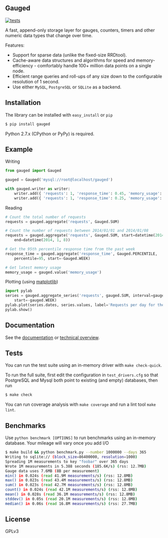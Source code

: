 ## Gauged

[![tests][travis]][travis-builds]

A fast, append-only storage layer for gauges, counters, timers and other numeric data types that change over time.

Features:

- Support for sparse data (unlike the fixed-size RRDtool).
- Cache-aware data structures and algorithms for speed and memory-efficiency - comfortably handle 100+ million data points on a single node.
- Efficient range queries and roll-ups of any size down to the configurable resolution of 1 second.
- Use either `MySQL`, `PostgreSQL` or `SQLite` as a backend.

## Installation

The library can be installed with `easy_install` or `pip`

```bash
$ pip install gauged
```

Python 2.7.x (CPython or PyPy) is required.

## Example

Writing

```python
from gauged import Gauged

gauged = Gauged('mysql://root@localhost/gauged')

with gauged.writer as writer:
    writer.add({ 'requests': 1, 'response_time': 0.45, 'memory_usage': 145.6 })
    writer.add({ 'requests': 1, 'response_time': 0.25, 'memory_usage': 148.3 })
```

Reading

```python
# Count the total number of requests
requests = gauged.aggregate('requests', Gauged.SUM)

# Count the number of requests between 2014/01/01 and 2014/01/08
requests = gauged.aggregate('requests', Gauged.SUM, start=datetime(2014, 1, 1),
    end=datetime(2014, 1, 8))

# Get the 95th percentile response time from the past week
response_time = gauged.aggregate('response_time', Gauged.PERCENTILE,
    percentile=95, start=-Gauged.WEEK)

# Get latest memory usage
memory_usage = gauged.value('memory_usage')
```

Plotting (using [matplotlib][matplotlib])

```python
import pylab
series = gauged.aggregate_series('requests', gauged.SUM, interval=gauged.DAY,
    start=-gauged.WEEK)
pylab.plot(series.dates, series.values, label='Requests per day for the past week')
pylab.show()
```

## Documentation

See the [documentation][documentation] or [technical overview][technical-overview].

## Tests

You can run the test suite using an in-memory driver with `make check-quick`.

To run the full suite, first edit the configuration in `test_drivers.cfg` so that PostgreSQL and Mysql both point to existing (and empty) databases, then run

```bash
$ make check
```

You can run coverage analysis with `make coverage` and run a lint tool `make lint`.

## Benchmarks

Use `python benchmark [OPTIONS]` to run benchmarks using an in-memory database. Your mileage will vary once you add I/O

```bash
$ make build && python benchmark.py --number 1000000 --days 365
Writing to sqlite:// (block_size=86400000, resolution=1000)
Spreading 1M measurements to key "foobar" over 365 days
Wrote 1M measurements in 5.388 seconds (185.6K/s) (rss: 12.7MB)
Gauge data uses 7.6MB (8B per measurement)
min() in 0.024s (read 41.9M measurements/s) (rss: 12.8MB)
max() in 0.023s (read 43.4M measurements/s) (rss: 12.8MB)
sum() in 0.023s (read 42.7M measurements/s) (rss: 12.8MB)
count() in 0.024s (read 42.1M measurements/s) (rss: 12.8MB)
mean() in 0.028s (read 36.1M measurements/s) (rss: 12.8MB)
stddev() in 0.05s (read 20.1M measurements/s) (rss: 12.8MB)
median() in 0.06s (read 16.8M measurements/s) (rss: 27.7MB)
```

## License

GPLv3


[travis]: https://api.travis-ci.org/chriso/gauged.png?branch=master
[travis-builds]: https://travis-ci.org/chriso/gauged
[technical-overview]: https://github.com/chriso/gauged/blob/master/docs/technical-overview.md
[documentation]: https://github.com/chriso/gauged/blob/master/docs/documentation.md
[matplotlib]: http://matplotlib.org/
